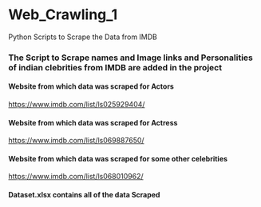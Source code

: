 # Web_Crawling_1
Python Scripts to Scrape the Data from IMDB 

### The Script to Scrape names and Image links and Personalities of indian clebrities from IMDB are added in the project

#### Website from which data was scraped for Actors
https://www.imdb.com/list/ls025929404/

#### Website from which data was scraped for Actress
https://www.imdb.com/list/ls069887650/

#### Website from which data was scraped for some other celebrities
https://www.imdb.com/list/ls068010962/

#### Dataset.xlsx contains all of the data Scraped
